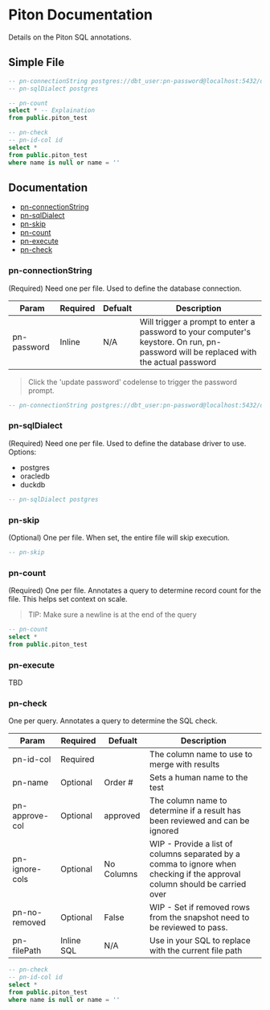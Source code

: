 # Piton Documentation

Details on the Piton SQL annotations.

## Simple File

```sql
-- pn-connectionString postgres://dbt_user:pn-password@localhost:5432/dbt_example
-- pn-sqlDialect postgres

-- pn-count
select * -- Explaination
from public.piton_test

-- pn-check
-- pn-id-col id
select *
from public.piton_test
where name is null or name = ''

```

## Documentation

* [pn-connectionString](#pn-connectionString)
* [pn-sqlDialect](#pn-sqlDialect)
* [pn-skip](#pn-skip)
* [pn-count](#pn-count)
* [pn-execute](#pn-execute)
* [pn-check](#pn-check)

### pn-connectionString

(Required) Need one per file. Used to define the database connection. 

| Param | Required | Defualt | Description |
| --- | --- | --- | --- |
| pn-password | Inline | N/A | Will trigger a prompt to enter a password to your computer's keystore. On run, pn-password will be replaced with the actual password |

> Click the 'update password' codelense to trigger the password prompt.

```sql
-- pn-connectionString postgres://dbt_user:pn-password@localhost:5432/dbt_example
```

### pn-sqlDialect

(Required) Need one per file. Used to define the database driver to use. Options: 
* postgres
* oracledb
* duckdb

```sql
-- pn-sqlDialect postgres
```

### pn-skip

(Optional) One per file. When set, the entire file will skip execution.

```sql
-- pn-skip
```

### pn-count

(Required) One per file. Annotates a query to determine record count for the file. This helps set context on scale.

> TIP: Make sure a newline is at the end of the query

```sql
-- pn-count
select *
from public.piton_test

```

### pn-execute

TBD

### pn-check

One per query. Annotates a query to determine the SQL check.

| Param | Required | Defualt | Description |
| --- | --- | --- | --- |
| pn-id-col | Required | | The column name to use to merge with results |
| pn-name   | Optional | Order # | Sets a human name to the test |
| pn-approve-col | Optional | approved | The column name to determine if a result has been reviewed and can be ignored |
| pn-ignore-cols | Optional | No Columns | WIP - Provide a list of columns separated by a comma to ignore when checking if the approval column should be carried over |
| pn-no-removed | Optional | False | WIP - Set if removed rows from the snapshot need to be reviewed to pass. |
| pn-filePath | Inline SQL | N/A | Use in your SQL to replace with the current file path |

```sql
-- pn-check
-- pn-id-col id
select *
from public.piton_test
where name is null or name = ''
```
